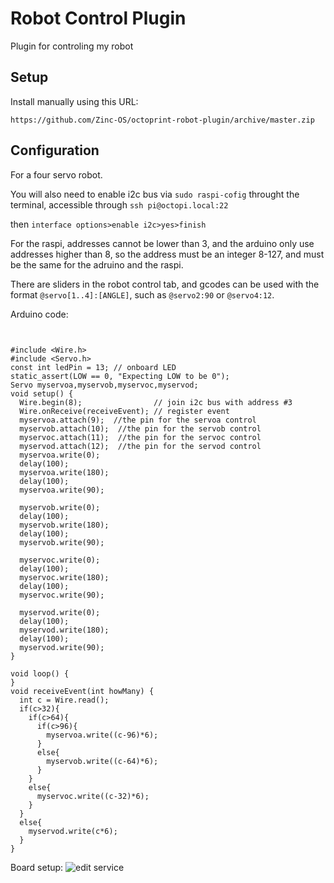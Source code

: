 # Robot Control Plugin

Plugin for controling my robot

## Setup

Install manually using this URL:

    https://github.com/Zinc-OS/octoprint-robot-plugin/archive/master.zip



## Configuration

For a four servo robot.

You will also need to enable i2c bus via ```sudo raspi-cofig``` throught the terminal, accessible through ```ssh pi@octopi.local:22```

then
```interface options>enable i2c>yes>finish```

For the raspi, addresses cannot be lower than 3, and the arduino only use addresses higher than 8, so the address must be an integer 8-127, and must be the same for the adruino and the raspi.

There are sliders in the robot control tab, and gcodes can be used with the format ```@servo[1..4]:[ANGLE]```, such as ```@servo2:90``` or ```@servo4:12```.


Arduino code:
```


#include <Wire.h>
#include <Servo.h>
const int ledPin = 13; // onboard LED
static_assert(LOW == 0, "Expecting LOW to be 0");
Servo myservoa,myservob,myservoc,myservod;
void setup() {
  Wire.begin(8);                // join i2c bus with address #3
  Wire.onReceive(receiveEvent); // register event
  myservoa.attach(9);  //the pin for the servoa control
  myservob.attach(10);  //the pin for the servob control
  myservoc.attach(11);  //the pin for the servoc control
  myservod.attach(12);  //the pin for the servod control
  myservoa.write(0);
  delay(100);
  myservoa.write(180);
  delay(100);
  myservoa.write(90);

  myservob.write(0);
  delay(100);
  myservob.write(180);
  delay(100);
  myservob.write(90);

  myservoc.write(0);
  delay(100);
  myservoc.write(180);
  delay(100);
  myservoc.write(90);

  myservod.write(0);
  delay(100);
  myservod.write(180);
  delay(100);
  myservod.write(90);
}

void loop() {
}
void receiveEvent(int howMany) {
  int c = Wire.read();
  if(c>32){
    if(c>64){
      if(c>96){
        myservoa.write((c-96)*6);
      }
      else{
        myservob.write((c-64)*6);
      }
    }
    else{
      myservoc.write((c-32)*6);
    }
  }
  else{
    myservod.write(c*6);
  }
}
```
Board setup:
![edit service](diagram.png)



